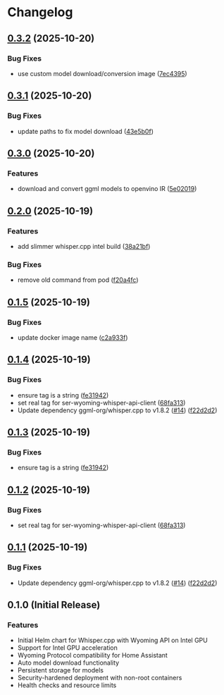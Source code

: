 # Changelog

## [0.3.2](https://github.com/mikesmitty/whisper-wyoming-openvino/compare/whisper-wyoming-openvino-v0.3.1...whisper-wyoming-openvino-v0.3.2) (2025-10-20)


### Bug Fixes

* use custom model download/conversion image ([7ec4395](https://github.com/mikesmitty/whisper-wyoming-openvino/commit/7ec43959ae73716d9a048060f4476bede914aa3e))

## [0.3.1](https://github.com/mikesmitty/whisper-wyoming-openvino/compare/whisper-wyoming-openvino-v0.3.0...whisper-wyoming-openvino-v0.3.1) (2025-10-20)


### Bug Fixes

* update paths to fix model download ([43e5b0f](https://github.com/mikesmitty/whisper-wyoming-openvino/commit/43e5b0f8c7dde9ff429c9e831b8192a486d97d27))

## [0.3.0](https://github.com/mikesmitty/whisper-wyoming-openvino/compare/whisper-wyoming-openvino-v0.2.0...whisper-wyoming-openvino-v0.3.0) (2025-10-20)


### Features

* download and convert ggml models to openvino IR ([5e02019](https://github.com/mikesmitty/whisper-wyoming-openvino/commit/5e020195c6272eb77dad59bdf2c8168f9e9f0479))

## [0.2.0](https://github.com/mikesmitty/whisper-wyoming-openvino/compare/whisper-wyoming-openvino-v0.1.5...whisper-wyoming-openvino-v0.2.0) (2025-10-19)


### Features

* add slimmer whisper.cpp intel build ([38a21bf](https://github.com/mikesmitty/whisper-wyoming-openvino/commit/38a21bf850835b0c077e363c5be02dcc68eba189))


### Bug Fixes

* remove old command from pod ([f20a4fc](https://github.com/mikesmitty/whisper-wyoming-openvino/commit/f20a4fc4cbaad3f572967150159d75964ca577ea))

## [0.1.5](https://github.com/mikesmitty/whisper-wyoming-openvino/compare/whisper-wyoming-openvino-v0.1.4...whisper-wyoming-openvino-v0.1.5) (2025-10-19)


### Bug Fixes

* update docker image name ([c2a933f](https://github.com/mikesmitty/whisper-wyoming-openvino/commit/c2a933f5db2813bd99f8c0a9014658aad9b0fdd4))

## [0.1.4](https://github.com/mikesmitty/whisper-wyoming-openvino/compare/whisper-wyoming-openvino-v0.1.3...whisper-wyoming-openvino-v0.1.4) (2025-10-19)


### Bug Fixes

* ensure tag is a string ([fe31942](https://github.com/mikesmitty/whisper-wyoming-openvino/commit/fe319426177aeb58e2db1f3fba3837d350856611))
* set real tag for ser-wyoming-whisper-api-client ([68fa313](https://github.com/mikesmitty/whisper-wyoming-openvino/commit/68fa3136721566a50e57308af474c7288a617527))
* Update dependency ggml-org/whisper.cpp to v1.8.2 ([#14](https://github.com/mikesmitty/whisper-wyoming-openvino/issues/14)) ([f22d2d2](https://github.com/mikesmitty/whisper-wyoming-openvino/commit/f22d2d2095d2915258ee14fe6af9920dc773e075))

## [0.1.3](https://github.com/mikesmitty/whisper-wyoming-openvino/compare/whisper-wyoming-openvino-v0.1.2...whisper-wyoming-openvino-v0.1.3) (2025-10-19)


### Bug Fixes

* ensure tag is a string ([fe31942](https://github.com/mikesmitty/whisper-wyoming-openvino/commit/fe319426177aeb58e2db1f3fba3837d350856611))

## [0.1.2](https://github.com/mikesmitty/whisper-wyoming-openvino/compare/whisper-wyoming-openvino-v0.1.1...whisper-wyoming-openvino-v0.1.2) (2025-10-19)


### Bug Fixes

* set real tag for ser-wyoming-whisper-api-client ([68fa313](https://github.com/mikesmitty/whisper-wyoming-openvino/commit/68fa3136721566a50e57308af474c7288a617527))

## [0.1.1](https://github.com/mikesmitty/whisper-wyoming-openvino/compare/whisper-wyoming-openvino-v0.1.0...whisper-wyoming-openvino-v0.1.1) (2025-10-19)


### Bug Fixes

* Update dependency ggml-org/whisper.cpp to v1.8.2 ([#14](https://github.com/mikesmitty/whisper-wyoming-openvino/issues/14)) ([f22d2d2](https://github.com/mikesmitty/whisper-wyoming-openvino/commit/f22d2d2095d2915258ee14fe6af9920dc773e075))

## 0.1.0 (Initial Release)

### Features

* Initial Helm chart for Whisper.cpp with Wyoming API on Intel GPU
* Support for Intel GPU acceleration
* Wyoming Protocol compatibility for Home Assistant
* Auto model download functionality
* Persistent storage for models
* Security-hardened deployment with non-root containers
* Health checks and resource limits
